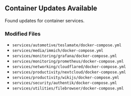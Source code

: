 ## Container Updates Available

Found updates for container services.

### Modified Files
- `services/automotive/teslamate/docker-compose.yml`
- `services/media/immich/docker-compose.yml`
- `services/monitoring/grafana/docker-compose.yml`
- `services/monitoring/prometheus/docker-compose.yml`
- `services/networking/cloudflared/docker-compose.yml`
- `services/productivity/nextcloud/docker-compose.yml`
- `services/productivity/wikijs/docker-compose.yml`
- `services/security/authentik/docker-compose.yml`
- `services/utilities/filebrowser/docker-compose.yml`
